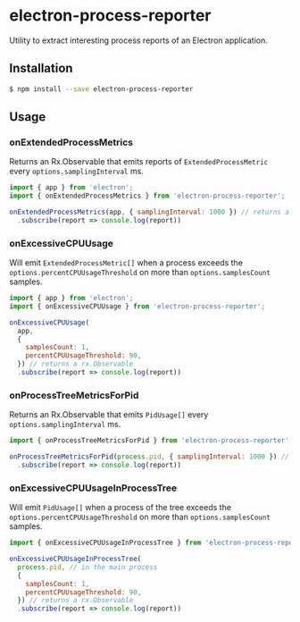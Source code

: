 # electron-process-reporter
Utility to extract interesting process reports of an Electron application.

## Installation 
```bash
$ npm install --save electron-process-reporter
```

## Usage

### onExtendedProcessMetrics
Returns an Rx.Observable that emits reports of `ExtendedProcessMetric` every `options.samplingInterval` ms.
```js
import { app } from 'electron';
import { onExtendedProcessMetrics } from 'electron-process-reporter';

onExtendedProcessMetrics(app, { samplingInterval: 1000 }) // returns a rx.Observable
  .subscribe(report => console.log(report))
```

### onExcessiveCPUUsage
Will emit `ExtendedProcessMetric[]` when a process exceeds the `options.percentCPUUsageThreshold` on more than `options.samplesCount` samples.
```js
import { app } from 'electron';
import { onExcessiveCPUUsage } from 'electron-process-reporter';

onExcessiveCPUUsage(
  app,
  {
    samplesCount: 1,
    percentCPUUsageThreshold: 90,
  }) // returns a rx.Observable
  .subscribe(report => console.log(report))
```

### onProcessTreeMetricsForPid
Returns an Rx.Observable that emits `PidUsage[]` every `options.samplingInterval` ms.
```js
import { onProcessTreeMetricsForPid } from 'electron-process-reporter';

onProcessTreeMetricsForPid(process.pid, { samplingInterval: 1000 }) // returns a rx.Observable
  .subscribe(report => console.log(report))
```

### onExcessiveCPUUsageInProcessTree
Will emit `PidUsage[]` when a process of the tree exceeds the `options.percentCPUUsageThreshold` on more than `options.samplesCount` samples.
```js
import { onExcessiveCPUUsageInProcessTree } from 'electron-process-reporter';

onExcessiveCPUUsageInProcessTree(
  process.pid, // in the main process
  {
    samplesCount: 1,
    percentCPUUsageThreshold: 90,
  }) // returns a rx.Observable
  .subscribe(report => console.log(report))
```
